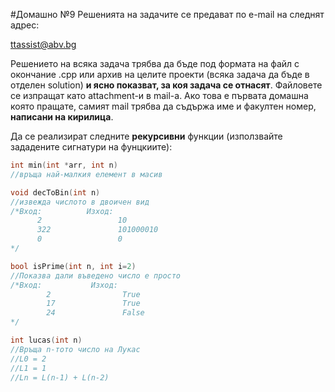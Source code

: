 #Домашно №9
Решенията на задачите се предават по e-mail на следнят адрес:

ttassist@abv.bg

Решението на всяка задача трябва да бъде под формата на файл с окончание .cpp или архив на целите проекти (всяка задача да бъде в отделен solution) **и ясно показват, за коя задача се отнасят**. Файловете се изпращат като attachment-и в mail-a. Ако това е първата домашна която пращате, самият mail трябва да съдържа име и факултен номер, **написани на кирилица**.

Да се реализират следните **рекурсивни** функции (използвайте зададените сигнатури на фунцкиите):

```c++
int min(int *arr, int n)
//връща най-малкия елемент в масив
```

```c++
void decToBin(int n)
//извежда числото в двоичен вид
/*Вход:          Изход: 
      2                 10
      322               101000010
      0                 0
*/
```

```c++
bool isPrime(int n, int i=2)
//Показва дали въведено число е просто
/*Вход:           Изход:
        2                True
        17               True
        24               False
*/
```

```c++
int lucas(int n)
//Връща n-тото число на Лукас
//L0 = 2
//L1 = 1
//Ln = L(n-1) + L(n-2)

```

